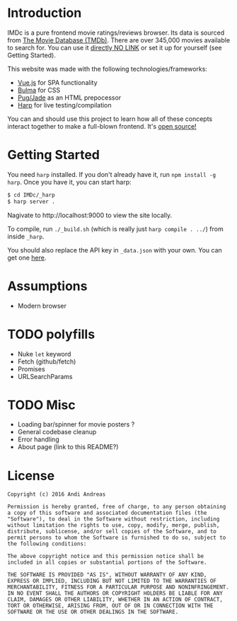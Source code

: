 # Introduction

IMDc is a pure frontend movie ratings/reviews browser. Its data is sourced from [The Movie Database (TMDb)](http://themoviedb.org). There are over 345,000 movies available to search for. You can use it [directly NO LINK](http://NO_LINK) or set it up for yourself (see Getting Started).

This website was made with the following technologies/frameworks:

* [Vue.js](https://vuejs.org/) for SPA functionality
* [Bulma](https://bulma.io) for CSS
* [Pug/Jade](https://pugjs.org/api/getting-started.html) as an HTML prepocessor
* [Harp](http://harpjs.com/) for live testing/compilation

You can and should use this project to learn how all of these concepts interact together to make a full-blown frontend. It's [open source!](http://github.com/nexuist/IMDc)

# Getting Started

You need `harp` installed. If you don't already have it, run `npm install -g harp`. Once you have it, you can start harp:

```sh
$ cd IMDc/_harp
$ harp server .
```

Nagivate to http://localhost:9000 to view the site locally.

To compile, run `./_build.sh` (which is really just `harp compile . ../`) from inside `_harp`.

You should also replace the API key in `_data.json` with your own. You can get one [here](https://www.themoviedb.org/documentation/api).

# Assumptions
* Modern browser

# TODO polyfills
* Nuke `let` keyword
* Fetch (github/fetch)
* Promises
* URLSearchParams

# TODO Misc
* Loading bar/spinner for movie posters ?
* General codebase cleanup
* Error handling
* About page (link to this README?)

# License
```
Copyright (c) 2016 Andi Andreas

Permission is hereby granted, free of charge, to any person obtaining a copy of this software and associated documentation files (the "Software"), to deal in the Software without restriction, including without limitation the rights to use, copy, modify, merge, publish, distribute, sublicense, and/or sell copies of the Software, and to permit persons to whom the Software is furnished to do so, subject to the following conditions:

The above copyright notice and this permission notice shall be included in all copies or substantial portions of the Software.

THE SOFTWARE IS PROVIDED "AS IS", WITHOUT WARRANTY OF ANY KIND, EXPRESS OR IMPLIED, INCLUDING BUT NOT LIMITED TO THE WARRANTIES OF MERCHANTABILITY, FITNESS FOR A PARTICULAR PURPOSE AND NONINFRINGEMENT. IN NO EVENT SHALL THE AUTHORS OR COPYRIGHT HOLDERS BE LIABLE FOR ANY CLAIM, DAMAGES OR OTHER LIABILITY, WHETHER IN AN ACTION OF CONTRACT, TORT OR OTHERWISE, ARISING FROM, OUT OF OR IN CONNECTION WITH THE SOFTWARE OR THE USE OR OTHER DEALINGS IN THE SOFTWARE.
```